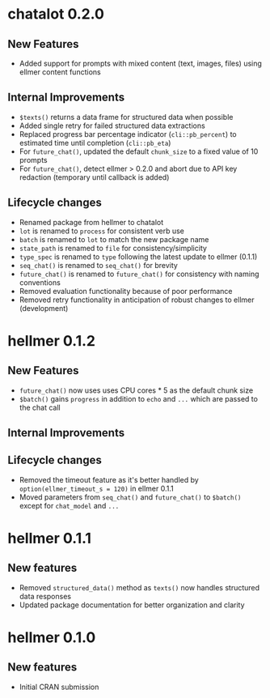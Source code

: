 # chatalot 0.2.0

## New Features
* Added support for prompts with mixed content (text, images, files) using ellmer content functions

## Internal Improvements
* `$texts()` returns a data frame for structured data when possible
* Added single retry for failed structured data extractions
* Replaced progress bar percentage indicator (`cli::pb_percent`) to estimated time until completion (`cli::pb_eta`)
* For `future_chat()`, updated the default `chunk_size` to a fixed value of 10 prompts
* For `future_chat()`, detect ellmer > 0.2.0 and abort due to API key redaction (temporary until callback is added)

## Lifecycle changes
* Renamed package from hellmer to chatalot
* `lot` is renamed to `process` for consistent verb use
* `batch` is renamed to `lot` to match the new package name
* `state_path` is renamed to `file` for consistency/simplicity
* `type_spec` is renamed to `type` following the latest update to ellmer (0.1.1)
* `seq_chat()` is renamed to `seq_chat()` for brevity
* `future_chat()` is renamed to `future_chat()` for consistency with naming conventions
* Removed evaluation functionality because of poor performance
* Removed retry functionality in anticipation of robust changes to ellmer (development)

# hellmer 0.1.2

## New Features
* `future_chat()` now uses uses CPU cores * 5 as the default chunk size
* `$batch()` gains `progress` in addition to  `echo` and `...` which are passed to the chat call

## Internal Improvements

## Lifecycle changes
* Removed the timeout feature as it's better handled by `option(ellmer_timeout_s = 120)` in ellmer 0.1.1
* Moved parameters from `seq_chat()` and `future_chat()` to `$batch()` except for `chat_model` and `...`

# hellmer 0.1.1

## New features
* Removed `structured_data()` method as `texts()` now handles structured data responses
* Updated package documentation for better organization and clarity


# hellmer 0.1.0

## New features
* Initial CRAN submission
